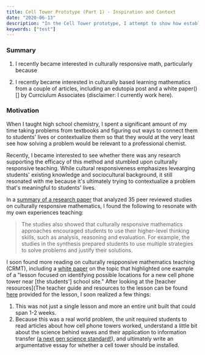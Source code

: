 ```yaml
---
title: Cell Tower Prototype (Part 1) - Inspiration and Context
date: "2020-06-13"
description: "In the Cell Tower prototype, I attempt to show how establishing a real world context for math problems can provide opportunities for students to solve problems in meaningfully different ways and provide a legitimate reasons for students to collaborate and compare their solutions. This post highlights the inspiration for creating this prototype and my journey to the ultimate prototype."
keywords: ["test"]
---
```


### Summary

1. I recently became interested in culturally responsive math, particularly because

1. I recently became interested in culturally based learning mathematics from a couple of articles, including an edutopia post and a white paper()[] by Currciulum Associates (disclaimer: I currently work here).

### Motivation

When I taught high school chemistry, I spent a significant amount of my time taking problems from textbooks and figuring out ways to connect them to students' lives or contextualize them so that they would at the very least see how solving a problem would be relevant to a professional chemist.

Recently, I became interested to see whether there was any research supporting the efficacy of this method and stumbled upon culturally responsive teaching. While cultural responsiveness emphasizes levearging students' existing knowledge and sociocultural background, it still resonated with me because it's ultimately trying to contextualize a problem that's meaningful to students' lives.

In a [summary of a research paper](https://news.ku.edu/2019/04/19/study-examines-benefits-teaching-math-culturally-responsive-ways) that analyzed 35 peer reviewed studies on culturally responsive mathematics, I found the following to resonate with my own experiences teaching:

> The studies also showed that culturally responsive mathematics approaches encouraged students to use their higher-level thinking skills, such as analysis, reasoning and evaluation. For example, the studies in the synthesis prepared students to use multiple strategies to solve problems and justify their solutions.

I soon found more reading on culturally respponsive mathematics teaching (CRMT), including a [white paper](https://www.curriculumassociates.com/-/media/mainsite/files/ready-classroom-mathematics/ready-classroom-mathematics-cultural-responsiveness-whitepaper-2019.pdf) on the topic that highlighted one example of a "lesson focused on identifying possible locations for a new cell phone tower near [the students'] school site." After looking at the [teacher resources](The teacher guide and resources to the lesson can be found [here](https://www.scribd.com/document/366617413/tacib-cell-towers-unit?secret_password=QSO3ygjBeFnOFdO3seZ4#from_embed) provided for the lesson, I soon realized a few things:

1. This was not just a single lesson and more an entire unit built that could span 1-2 weeks.
2. Because this was a real world problem, the unit required students to read articles about how cell phone towers worked, understand a little bit about the science behind waves and their application to information transfer ([a next gen science standard!](https://www.nextgenscience.org/dci-arrangement/ms-ps4-waves-and-their-applications-technologies-information-transfer)), and ultimately write an argumentative essay for whether a cell tower should be installed.
